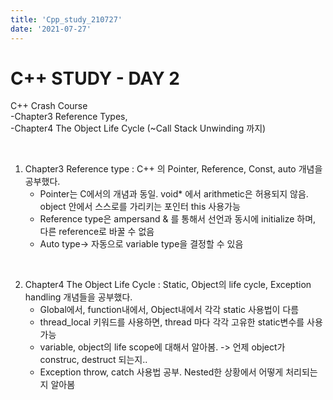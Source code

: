 ```yaml
---
title: 'Cpp_study_210727'
date: '2021-07-27'
---
```


# C++ STUDY - DAY 2
C++ Crash Course  
-Chapter3 Reference Types,  
-Chapter4 The Object Life Cycle (~Call Stack Unwinding 까지)

<br>

1. Chapter3 Reference type : C++ 의 Pointer, Reference, Const, auto 개념을 공부했다.
    - Pointer는 C에서의 개념과 동일. void* 에서 arithmetic은 허용되지 않음. object 안에서 스스로를 가리키는 포인터 this 사용가능
    - Reference type은 ampersand & 를 통해서 선언과 동시에 initialize 하며, 다른 reference로 바꿀 수 없음
    - Auto type-> 자동으로 variable type을 결정할 수 있음

<br>

2. Chapter4 The Object Life Cycle : Static, Object의 life cycle, Exception handling 개념들을 공부했다. 
    - Global에서, function내에서, Object내에서 각각 static 사용법이 다름
    - thread_local 키워드를 사용하면, thread 마다 각각 고유한 static변수를 사용 가능
    - variable, object의 life scope에 대해서 알아봄. -> 언제 object가 construc, destruct 되는지..
    - Exception throw, catch 사용법 공부. Nested한 상황에서 어떻게 처리되는지 알아봄 


